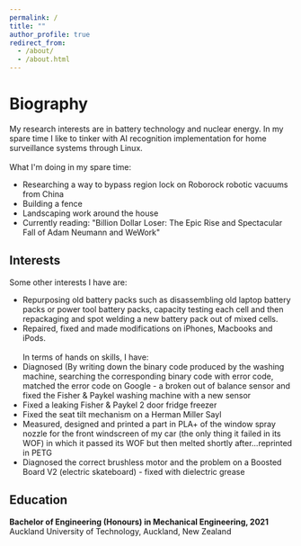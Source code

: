```yaml
---
permalink: /
title: ""
author_profile: true
redirect_from: 
  - /about/
  - /about.html
---
```

<script src="https://unpkg.com/typed.js@2.1.0/dist/typed.umd.js"></script>

  <!-- Element to contain animated typing -->
  <span id="element"></span>

  <!-- Load library from the CDN -->
  <script src="https://unpkg.com/typed.js@2.1.0/dist/typed.umd.js"></script>

  <!-- Setup and start animation! -->
  <script>
    var typed = new Typed('#element', {
      strings: ['', '<strong>Tanner&apos;s website is still under construction...Please wait - attempting to reestablish</strong>'],
      typeSpeed: 80, loop: true, loopCount: Infinity
    });
  </script>


Biography
======
My research interests are in battery technology and nuclear energy. In my spare time I like to tinker with AI recognition implementation for home surveillance systems through Linux. <br> <br>
What I'm doing in my spare time: <br>
- Researching a way to bypass region lock on Roborock robotic vacuums from China
- Building a fence
- Landscaping work around the house
- Currently reading: "Billion Dollar Loser: The Epic Rise and Spectacular Fall of Adam Neumann and WeWork"

Interests
------
Some other interests I have are:
- Repurposing old battery packs such as disassembling old laptop battery packs or power tool battery packs, capacity testing each cell and then repackaging and spot welding a new battery pack out of mixed cells.
- Repaired, fixed and made modifications on iPhones, Macbooks and iPods. <br> <br>
In terms of hands on skills, I have:
- Diagnosed (By writing down the binary code produced by the washing machine, searching the corresponding binary code with error code, matched the error code on Google - a broken out of balance sensor and fixed the Fisher & Paykel washing machine with a new sensor
- Fixed a leaking Fisher & Paykel 2 door fridge freezer
- Fixed the seat tilt mechanism on a Herman Miller Sayl
- Measured, designed and printed a part in PLA+ of the window spray nozzle for the front windscreen of my car (the only thing it failed in its WOF) in which it passed its WOF but then melted shortly after...reprinted in PETG
- Diagnosed the correct brushless motor and the problem on a Boosted Board V2 (electric skateboard) - fixed with dielectric grease  

Education
------
**Bachelor of Engineering (Honours) in Mechanical Engineering, 2021**
<br>
Auckland University of Technology, Auckland, New Zealand


